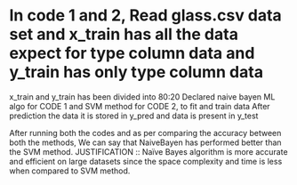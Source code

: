 # In code 1 and 2, Read glass.csv data set and x_train has all the data expect for type column data and y_train has only type column data 
x_train and y_train has been divided into 80:20 
Declared naive bayen ML algo for CODE 1 and SVM method for CODE 2, to fit and train data 
After prediction the data it is stored in y_pred and data is present in y_test

After running both the codes and as per comparing the accuracy between both the methods, We can say that NaiveBayen has performed better than the SVM method.
JUSTIFICATION :: Naïve Bayes algorithm is more accurate and efficient on large datasets since the space complexity and time is less when compared to SVM method.
